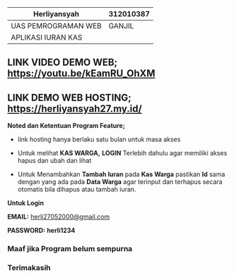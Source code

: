 |   Herliyansyah       |   312010387        |
|----------------------|--------------------|
| UAS PEMROGRAMAN WEB  | GANJIL             |
|       APLIKASI IURAN KAS                  |


## LINK VIDEO DEMO WEB; https://youtu.be/kEamRU_OhXM

## LINK DEMO WEB HOSTING; https://herliyansyah27.my.id/

**Noted dan Ketentuan Program Feature;** 

* link hosting hanya berlaku satu bulan untuk masa akses 

* Untuk melihat **KAS WARGA,** **LOGIN** Terlebih dahulu agar memiliki akses hapus dan ubah dan lihat

* Untuk Menambahkan **Tambah Iuran** pada **Kas Warga** pastikan **Id** sama dengan yang ada pada **Data Warga** agar terinput dan terhapus secara otomatis bila dihapus atau tambah iuran.


**Untuk Login**

**EMAIL:** herli27052000@gmail.com 

**PASSWORD:** **herli1234** 

### Maaf jika Program belum sempurna

### Terimakasih

